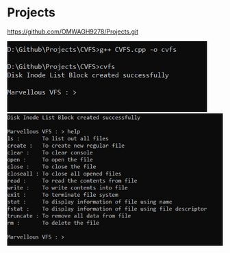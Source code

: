 # Projects

https://github.com/OMWAGH9278/Projects.git

![Run CVFS](Images/run_cvfs.jpg)
![Run CVFS](Images/help.jpg)
